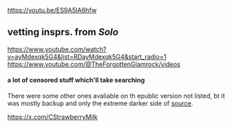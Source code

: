 https://youtu.be/ES9A5IA6hfw

##  vetting  insprs. from  _Solo_
https://www.youtube.com/watch?v=ayMdexqk5G4&list=RDayMdexqk5G4&start_radio=1
https://www.youtube.com/@TheForgottenGlamrock/videos

#### a lot of censored stuff which'll take searching

There were some other ones avaliable on th epublic version not listed, bt it was mostly backup and only the extreme darker side of [source](https://tamers12345.fandom.com/wiki/Tamers12345%27s_My_Little_Pony_Episodes).

https://x.com/CStrawberryMilk